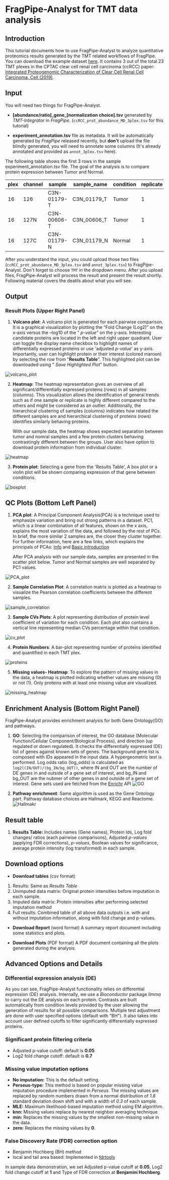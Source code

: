 # FragPipe-Analyst for TMT data analysis

## Introduction
This tutorial documents how to use FragPipe-Analyst to analyze quantitative proteomics results generated by the TMT related workflows of FragPipe. You can download the example dataset [here](https://drive.google.com/drive/folders/1yQKopkN4CGlRxwEQHOzv6ueAkNbhcydV?usp=sharing). It contains 3 out of the total 23 TMT plexes in the CPTAC clear cell renal cell carcinoma (ccRCC) paper:
[Integrated Proteogenomic Characterization of Clear Cell Renal Cell Carcinoma, Cell (2019)](https://www.sciencedirect.com/science/article/pii/S0092867419311237?via%3Dihub).

## Input

You will need two things for FragPipe-Analyst.

-  **[abundance/ratio]\_gene_[normalization choice].tsv** generated by *TMT-Integrator* in *FragPipe*. (`ccRCC_prot_abundance_MD_3plex.tsv` for this tutorial)

- **experiment_annotation.tsv** file as metadata. It will be automatically generated by *FragPipe* released recently, but **don't** upload the file blindly generated, you will need to annotate some columns (It's already annotated and provided as `annot_3plex.tsv` here).

The following table shows the first 3 rows in the sample experiment_annotation.tsv file. The goal of the analysis is to compare protein expression between Tumor and Normal. 

plex | channel | sample| sample_name | condition  | replicate |
-----|---------|-------------|-------|------------|-----------|
16   |126      | C3N-01179-T | C3N_01179_T |Tumor | 1 | 
16   |127N     | C3N-00606-T | C3N_00606_T |Tumor | 1 |
16   |127C     | C3N-01179-N | C3N_01179_N |Normal| 1 | 


After you understand the input, you could upload those two files (`ccRCC_prot_abundance_MD_3plex.tsv` and `annot_3plex.tsv`) to FragPipe-Analyst. Don't forget to choose `TMT` in the dropdown menu. After you upload files, FragPipe-Analyst will process the result and present the result shortly. Following material covers the deatils about what you will see.

## Output

### Result Plots (Upper Right Panel)
1.  **Volcano plot**: A volcano plot is generated for each pairwise
    comparison. It is a graphical visualization by plotting the “Fold
    Change (Log2)” on the x-axis versus the –log10 of the “ *p-value*”
    on the y-axis. Interesting candidate proteins are located in the
    left and right upper quadrant. User can toggle the display name
    checkbox to highlight names of differentially expressed proteins or
    use 'adjusted *p-value*' as y-axis. Importantly, user can highlight
    protein or their interest (colored maroon) by selecting the row from
    "**Results Table**". This highlighted plot can be downloaded
    using " *Save Highlighted Plot*" button.

![volcano\_plot](volcano_label.png)

2.  **Heatmap**: The heatmap representation gives an overview of all
    significant/differentially expressed proteins (rows) in all samples (columns). This visualization allows the identification of general trends such as if one sample or replicate is highly different compared to the others and might be considered as an outlier. Additionally, the hierarchical clustering of samples (columns) indicates how related the different samples are and hierarchical clustering of proteins (rows) identifies similarly behaving proteins.
    
    With our sample data, the heatmap shows expected separation between tumor and nomral samples and a few protein clusters behaving contrastingly different between the groups. User also have option to download protein information from individual cluster.

![heatmap](heatmap.png)

3. **Protein plot**: Selecting a gene from the 'Results Table', A box plot or a violin plot will be shown comparing expression of that gene between conditions. 

![boxplot](boxplot.png)

## QC Plots (Bottom Left Panel)
1. **PCA plot**: A Principal Component Analysis(PCA) is a technique
    used to emphasize variation and bring out strong patterns in a
    dataset. PC1, which is a linear combination of all features, shown on the x axis,  explains the most variation of the data, and followed by the rest of PCs. In brief, the more similar 2 samples are, the closer they cluster together. For further information, here are a few links, which explains the principals of PCAs: [Info](ttp://ordination.okstate.edu/PCA.htm) and [Basic
    introduction](http://setosa.io/ev/principal-component-analysis/)

    After PCA analysis with our sample data, samples are presented in the scatter plot below. Tumor and Normal samples are well separated by PC1 values. 
    
![PCA\_plot](PCA_condition.png)

2. **Sample Correlation Plot**: A correlation matrix is plotted as a
    heatmap to visualize the Pearson correlation coefficients between
    the different samples.

![sample_correlation](sample_correlation.png)

3. **Sample CVs Plots**: A plot representing distribution of protein level coefficient of variation for each condition. Each plot also contains a vertical line representing median CVs percentage within that condition.

![cv\_plot](CV.png)

4. **Protein Numbers**: A bar-plot representing number of proteins
    identified and quantified in each TMT plex.
    
![proteins](protein_number.png)

5. **Missing values- Heatmap**: To explore the pattern of missing
    values in the data, a heatmap is plotted indicating whether values
    are missing (0) or not (1). Only proteins with at least one missing
    value are visualized.
 
![missing\_heatmap](missing_value.png)

## Enrichment Analysis (Bottom Right Panel)

FragPipe-Analyst provides enrichment analysis for both Gene Ontology(GO) and pathways.

1. **GO**: Selecting the comparison of interest, the GO database (Molecular Function/Cellular Component/Biological Process), and direction (up regulated or down regulated). It checks the differentially expressed (DE) list of genes against known sets of genes. The background gene list is composed with IDs appeared in the input data. A hypergeometric test is performed. Log odds ratio (log_odds) is calculated as `log2((IN/OUT)/(bg_IN/bg_OUT))`, where IN and OUT are the number of DE genes in and outside of a gene set of interest, and bg_IN and bg_OUT are the nubmer of other genes in and outside of a gene set of interest. Gene sets used are fetched from the [Enrichr](https://maayanlab.cloud/Enrichr/) API
![GO](GO_term.png)

1. **Pathway enrichment**: Same algorithm is used as the Gene Ontology part. Pathway database choices are Hallmark, KEGG and Reactome. ![Hallmakr](hallmark.png)

## Result table

1.  **Results Table:** Includes names (Gene names), Protein Ids, Log
    fold changes/ ratios (each pairwise comparisons), Adjusted
    *p-values* (applying FDR corrections), *p-values*, Boolean values
    for significance, average protein intensity (log transformed) in
    each sample.

## Download options

-   **Download tables** (csv format)

1.  Results: Same as *Results Table*
2.  Unimputed data matrix: Original protein intensities before
    imputation in each sample.
3.  Imputed data matrix: Protein intensities after performing selected
    imputation method
4.  Full results: Combined table of all above data outputs i.e. with and
    without imputation information, along with fold change and p-values.

-   **Download Report** (word format) A summary report document
    including some statistics and plots.

-   **Download Plots** (PDF format) A PDF document containing all the
    plots generated during the analysis.

## Advanced Options and Details

### Differential expression analysis (DE)
As you can see, FragPipe-Analyst functionality relies on differential expression (DE) analysis. Internally, we use a *Bioconductor* package *limma* to carry out the DE analysis on each protein. Contrasts are built automatically from condition levels provided by the user allowing the generation of results for all possible comparisons. Multiple test adjustment are done with user specified options (default with "BH"). It also takes into account user defined cutoffs to filter significantly differentially expressed proteins.

### Significant protein filtering criteria

-   Adjusted p-value cutoff: default is **0.05**
-   Log2 fold change cutoff: default is **0.7**

### Missing value imputation options

-   **No imputation:** This is the default setting.
-   **Perseus-type:** This method is based on popular missing value
    imputation procedure implemented in *Perseus*. The missing values are replaced by random numbers drawn from a normal distribution of *1.8* standard deviation down shift and with a
    width of *0.3* of each sample.
-   **MLE:** Maximum likelihood-based imputation method using EM algorithm. 
-   **knn:** Missing values replace by nearest neighbor averaging technique
-   **min:** Replaces the missing values by the smallest non-missing value in the data.
-   **zero:** Replaces the missing values by **0**.

### False Discovery Rate (FDR) correction option
-   Benjamin Hochberg (BH) method
-   local and tail area based: Implemented in [fdrtools](https://strimmerlab.github.io/software/fdrtool/index.html)


In sample data demonstration, we set Adjusted p-value cutoff at **0.05**, Log2 fold change cutoff at **1** and Type of FDR correction at **Benjamini Hochberg**. 
